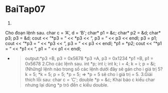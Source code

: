 # BaiTap07

1.
Cho đoạn lệnh sau.
char c = ‘A', d = ‘B';
char* p1 = &c;
char* p2 = &d;
char* p3;
p3 = &d;
cout << “*p3 = “ << *p3 << “, p3 = “ << p3 << endl;
p3 = p1;
cout << “*p3 = “ << *p3 << “, p3 = “ << p3 << endl;
*p1 = *p2;
cout << “*p1 = “ << *p1 << “, p1 = “ << p1 << endl;
+    > output:*p3 =B, p3 = 0x5678
              *p3 =A, p3 = 0x1234
	            *p1 =B, p1 = 0x5678
2.Cho các lệnh sau.
int *p;
int i;
int k;
i = 4;
k = i;
p = &i;
(Những) lệnh nào trong số các lệnh dưới đây sẽ gán cho i giá trị 5?
k = 5;
*k = 5;
p = 5;
*p = 5;
=>   *p = 5 sẽ cho i giá trị = 5.
3.Giải thích lỗi sau:
char c = ‘C';
double *p = &c;
Khai báo c kiểu char nhưng lại dùng *p trỏ đến c kiểu double.
